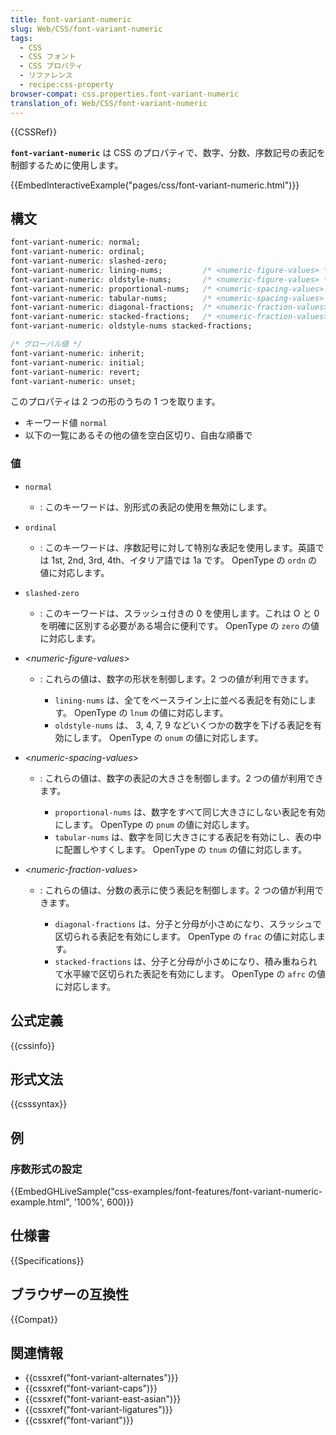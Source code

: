 ```yaml
---
title: font-variant-numeric
slug: Web/CSS/font-variant-numeric
tags:
  - CSS
  - CSS フォント
  - CSS プロパティ
  - リファレンス
  - recipe:css-property
browser-compat: css.properties.font-variant-numeric
translation_of: Web/CSS/font-variant-numeric
---
```

{{CSSRef}}

**`font-variant-numeric`** は CSS のプロパティで、数字、分数、序数記号の表記を制御するために使用します。

{{EmbedInteractiveExample("pages/css/font-variant-numeric.html")}}

## 構文

```css
font-variant-numeric: normal;
font-variant-numeric: ordinal;
font-variant-numeric: slashed-zero;
font-variant-numeric: lining-nums;         /* <numeric-figure-values> */
font-variant-numeric: oldstyle-nums;       /* <numeric-figure-values> */
font-variant-numeric: proportional-nums;   /* <numeric-spacing-values> */
font-variant-numeric: tabular-nums;        /* <numeric-spacing-values> */
font-variant-numeric: diagonal-fractions;  /* <numeric-fraction-values> */
font-variant-numeric: stacked-fractions;   /* <numeric-fraction-values> */
font-variant-numeric: oldstyle-nums stacked-fractions;

/* グローバル値 */
font-variant-numeric: inherit;
font-variant-numeric: initial;
font-variant-numeric: revert;
font-variant-numeric: unset;
```

このプロパティは 2 つの形のうちの 1 つを取ります。

- キーワード値 `normal`
- 以下の一覧にあるその他の値を空白区切り、自由な順番で

### 値

- `normal`
  - : このキーワードは、別形式の表記の使用を無効にします。
- `ordinal`
  - : このキーワードは、序数記号に対して特別な表記を使用します。英語では 1st, 2nd, 3rd, 4th、イタリア語では 1a です。 OpenType の `ordn` の値に対応します。
- `slashed-zero`
  - : このキーワードは、スラッシュ付きの 0 を使用します。これは O と 0 を明確に区別する必要がある場合に便利です。 OpenType の `zero` の値に対応します。
- _\<numeric-figure-values_>

  - : これらの値は、数字の形状を制御します。2 つの値が利用できます。

    - `lining-nums` は、全てをベースライン上に並べる表記を有効にします。 OpenType の `lnum` の値に対応します。
    - `oldstyle-nums` は、 3, 4, 7, 9 などいくつかの数字を下げる表記を有効にします。 OpenType の `onum` の値に対応します。

- _\<numeric-spacing-values_>

  - : これらの値は、数字の表記の大きさを制御します。2 つの値が利用できます。

    - `proportional-nums` は、数字をすべて同じ大きさにしない表記を有効にします。 OpenType の `pnum` の値に対応します。
    - `tabular-nums` は、数字を同じ大きさにする表記を有効にし、表の中に配置しやすくします。 OpenType の `tnum` の値に対応します。

- _\<numeric-fraction-values_>

  - : これらの値は、分数の表示に使う表記を制御します。2 つの値が利用できます。

    - `diagonal-fractions` は、分子と分母が小さめになり、スラッシュで区切られる表記を有効にします。 OpenType の `frac` の値に対応します。
    - `stacked-fractions` は、分子と分母が小さめになり、積み重ねられて水平線で区切られた表記を有効にします。 OpenType の `afrc` の値に対応します。

## 公式定義

{{cssinfo}}

## 形式文法

{{csssyntax}}

## 例

### 序数形式の設定

{{EmbedGHLiveSample("css-examples/font-features/font-variant-numeric-example.html", '100%', 600)}}

## 仕様書

{{Specifications}}

## ブラウザーの互換性

{{Compat}}

## 関連情報

- {{cssxref("font-variant-alternates")}}
- {{cssxref("font-variant-caps")}}
- {{cssxref("font-variant-east-asian")}}
- {{cssxref("font-variant-ligatures")}}
- {{cssxref("font-variant")}}
